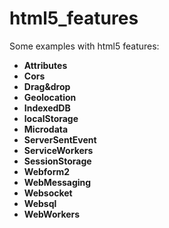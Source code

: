 # html5_features
Some examples with  html5  features:

 * <b>Attributes </b>
 * <b>Cors </b>
 * <b>Drag&drop</b>
 * <b>Geolocation</b>
 * <b>IndexedDB</b>
 * <b>localStorage</b>
 * <b>Microdata</b>
 * <b>ServerSentEvent</b>
 * <b>ServiceWorkers</b>
 * <b>SessionStorage</b>
 * <b>Webform2</b>
 * <b>WebMessaging</b>
 * <b>Websocket</b>
 * <b>Websql</b>
 * <b>WebWorkers</b>
